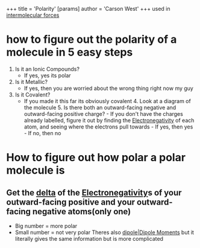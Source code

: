 +++
 title = 'Polarity'
[params]
	author = 'Carson West'
+++
used in [intermolecular forces](./../intermolecular-forces/)

# how to figure out the polarity of a molecule in 5 easy steps
1. Is it an Ionic Compounds?
	- If yes, yes its polar
2. Is it Metallic?
	- If yes, then you are worried about the wrong thing right now my guy
3. Is it Covalent?
	- If you made it this far its obviously covalent
		4. Look at a diagram of the molecule
			5.  Is there both an outward-facing negative and outward-facing positive charge?
			- If you don't have the charges already labelled, figure it out by finding the [Electronegativity](./../electronegativity/) of each atom, and seeing where the electrons pull towards
				- If yes, then yes
				- If no, then no
# How to figure out how polar a polar molecule is
## Get the [delta](./../delta/) of the [Electronegativity](./../electronegativity/)s of your outward-facing positive and your outward-facing negative atoms(only one)
- Big number = more polar
- Small number = not very polar
Theres also [dipole|Dipole Moments](./../dipole|dipole-moments/) but it literally gives the same information but is more complicated